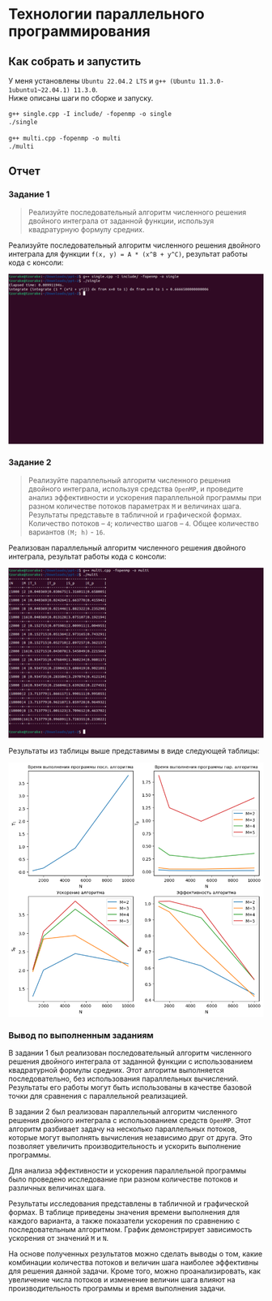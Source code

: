 # Технологии параллельного программирования

## Как собрать и запустить

У меня установлены `Ubuntu 22.04.2 LTS` и `g++ (Ubuntu 11.3.0-1ubuntu1~22.04.1) 11.3.0`. \
Ниже описаны шаги по сборке и запуску.

```console
g++ single.cpp -I include/ -fopenmp -o single
./single

g++ multi.cpp -fopenmp -o multi
./multi
```

## Отчет

### Задание 1
> Реализуйте последовательный алгоритм численного решения двойного интеграла от заданной функции, используя квадратурную формулу средних.

Реализуйте последовательный алгоритм численного решения двойного интеграла для функции `f(x, y) = A * (x^B + y^C)`, результат работы кода с консоли:

![2_1](./png/2_1.png)

### Задание 2
> Реализуйте параллельный алгоритм численного решения двойного интеграла, используя средства `OpenMP`, и проведите анализ эффективности и ускорения параллельной программы при разном количестве потоков параметрах `M` и величинах шага. Результаты представьте в табличной и графической формах. Количество потоков – `4`; количество шагов – `4`. Общее количество вариантов `(M; h)` - `16`.

Реализован параллельный алгоритм численного решения двойного интеграла, результат работы кода с консоли:

![2_2](./png/2_2.png)

Результаты из таблицы выше представимы в виде следующей таблицы:

![2_2_table](./png/2_2_table.png)

### Вывод по выполненным заданиям

В задании 1 был реализован последовательный алгоритм численного решения двойного интеграла от заданной функции с использованием квадратурной формулы средних. Этот алгоритм выполняется последовательно, без использования параллельных вычислений. Результаты его работы могут быть использованы в качестве базовой точки для сравнения с параллельной реализацией.

В задании 2 был реализован параллельный алгоритм численного решения двойного интеграла с использованием средств `OpenMP`. Этот алгоритм разбивает задачу на несколько параллельных потоков, которые могут выполнять вычисления независимо друг от друга. Это позволяет увеличить производительность и ускорить выполнение программы.

Для анализа эффективности и ускорения параллельной программы было проведено исследование при разном количестве потоков и различных величинах шага.

Результаты исследования представлены в табличной и графической формах. В таблице приведены значения времени выполнения для каждого варианта, а также показатели ускорения по сравнению с последовательным алгоритмом. График демонстрирует зависимость ускорения от значений `M` и `N`.

На основе полученных результатов можно сделать выводы о том, какие комбинации количества потоков и величин шага наиболее эффективны для решения данной задачи. Кроме того, можно проанализировать, как увеличение числа потоков и изменение величин шага влияют на производительность программы и время выполнения задачи.